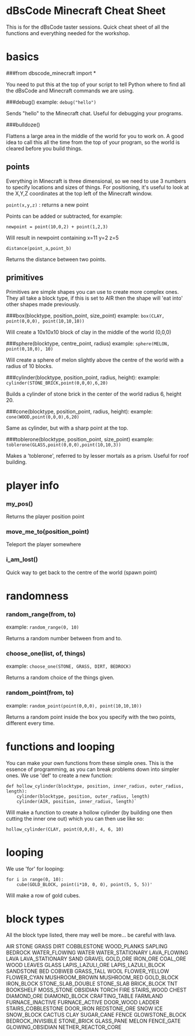 # dBsCode Minecraft Cheat Sheet

This is for the dBsCode taster sessions. Quick cheat sheet of all the
functions and everything needed for the workshop.

# basics

###from dbscode_minecraft import *

You need to put this at the top of your script to tell Python where to
find all the dBsCode and Minecraft commands we are using.

###debug()
example: `debug("hello")`

Sends "hello" to the Minecraft chat. Useful for debugging your programs.

###bulldoze()

Flattens a large area in the middle of the world for you to work on.  A
good idea to call this all the time from the top of your program, so the
world is cleared before you build things.

## points

Everything in Minecraft is three dimensional, so we need to use 3 numbers to
specify locations and sizes of things. For positioning, it's useful to look at
the X,Y,Z coordinates at the top left of the Minecraft window.

`point(x,y,z)` : returns a new point

Points can be added or subtracted, for example:

`newpoint = point(10,0,2) + point(1,2,3)`

Will result in newpoint containing x=11 y=2 z=5

`distance(point_a,point_b)`

Returns the distance between two points.

## primitives

Primitives are simple shapes you can use to create more complex
ones. They all take a block type, if this is set to AIR then the
shape will 'eat into' other shapes made previously.

###box(blocktype, position_point, size_point)
example: `box(CLAY, point(0,0,0), point(10,10,10))`

Will create a 10x10x10 block of clay in the middle of the world (0,0,0)

###sphere(blocktype, centre_point, radius)
example: `sphere(MELON, point(0,10,0), 10)`

Will create a sphere of melon slightly above the centre of the world
with a radius of 10 blocks.

###cylinder(blocktype, position_point, radius, height):
example: `cylinder(STONE_BRICK,point(0,0,0),6,20)`

Builds a cylinder of stone brick in the center of the world radius 6, height 20.

###cone(blocktype, position_point, radius, height):
example: `cone(WOOD,point(0,0,0),6,20)`

Same as cylinder, but with a sharp point at the top.

###toblerone(blocktype, position_point, size_point)
example: `toblerone(GLASS,point(0,0,0),point(10,10,3))`

Makes a 'toblerone', referred to by lesser mortals as a prism. Useful for roof building.

# player info

### my_pos()

Returns the player position point

### move_me_to(position_point)

Teleport the player somewhere

### i_am_lost()

Quick way to get back to the centre of the world (spawn point)

# randomness

### random_range(from, to)
example: `random_range(0, 10)`

Returns a random number between from and to.

### choose_one(list, of, things)
example: `choose_one(STONE, GRASS, DIRT, BEDROCK)`

Returns a random choice of the things given.

### random_point(from, to)
example: `random_point(point(0,0,0), point(10,10,10))`

Returns a random point inside the box you specify with the two points,
different every time.

# functions and looping

You can make your own functions from these simple ones. This is the
essence of programming, as you can break problems down into simpler
ones. We use 'def' to create a new function:

    def hollow_cylinder(blocktype, position, inner_radius, outer_radius, length):
        cylinder(blocktype, position, outer_radius, length)
        cylinder(AIR, position, inner_radius, length)`

Will make a function to create a hollow cylinder (by building one then cutting
the inner one out) which you can then use like so:

    hollow_cylinder(CLAY, point(0,0,0), 4, 6, 10)

# looping

We use 'for' for looping:

    for i in range(0, 10):
        cube(GOLD_BLOCK, point(i*10, 0, 0), point(5, 5, 5))'

Will make a row of gold cubes.

# block types

All the block type listed, there may well be more... be careful with lava.

AIR
STONE
GRASS
DIRT
COBBLESTONE
WOOD_PLANKS
SAPLING
BEDROCK
WATER_FLOWING
WATER
WATER_STATIONARY
LAVA_FLOWING
LAVA
LAVA_STATIONARY
SAND
GRAVEL
GOLD_ORE
IRON_ORE
COAL_ORE
WOOD
LEAVES
GLASS
LAPIS_LAZULI_ORE
LAPIS_LAZULI_BLOCK
SANDSTONE
BED
COBWEB
GRASS_TALL
WOOL
FLOWER_YELLOW
FLOWER_CYAN
MUSHROOM_BROWN
MUSHROOM_RED
GOLD_BLOCK
IRON_BLOCK
STONE_SLAB_DOUBLE
STONE_SLAB
BRICK_BLOCK
TNT
BOOKSHELF
MOSS_STONE
OBSIDIAN
TORCH
FIRE
STAIRS_WOOD
CHEST
DIAMOND_ORE
DIAMOND_BLOCK
CRAFTING_TABLE
FARMLAND
FURNACE_INACTIVE
FURNACE_ACTIVE
DOOR_WOOD
LADDER
STAIRS_COBBLESTONE
DOOR_IRON
REDSTONE_ORE
SNOW
ICE
SNOW_BLOCK
CACTUS
CLAY
SUGAR_CANE
FENCE
GLOWSTONE_BLOCK
BEDROCK_INVISIBLE
STONE_BRICK
GLASS_PANE
MELON
FENCE_GATE
GLOWING_OBSIDIAN
NETHER_REACTOR_CORE
